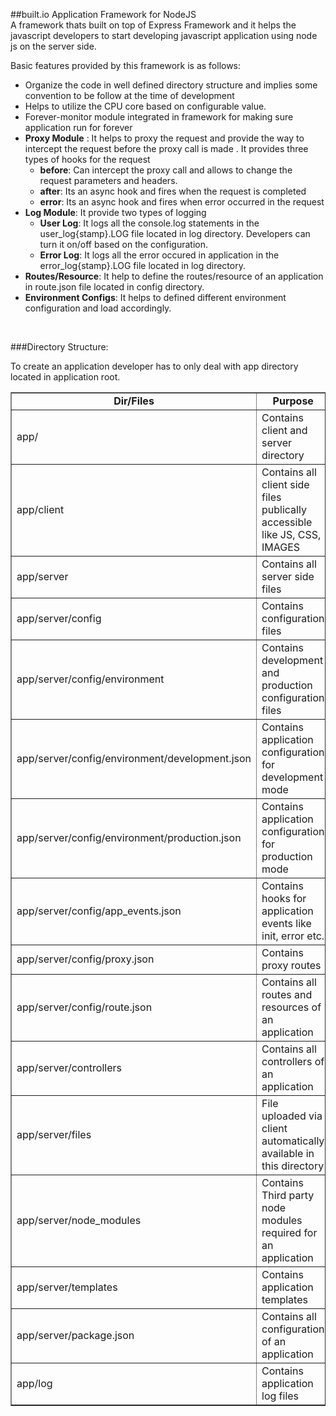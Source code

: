 ##built.io Application Framework for NodeJS
<br/>
A framework thats built on top of Express Framework  and it helps the javascript developers to start developing javascript application using node js on the server side.

Basic features provided by  this framework is as follows:

-    Organize the code in well defined directory structure and implies some convention to be follow at the time of development
-    Helps to utilize the CPU core based on configurable value.
-    Forever-monitor module integrated in framework for making sure application run for forever
-	**Proxy Module** : It helps to proxy the request and provide the way to intercept the request before the proxy call is made . It provides three types of hooks for the request
    -	**before**:  Can intercept the proxy call and allows to change the request parameters and headers.  
    -	**after**: Its an async hook and fires when the request is completed
    -	**error**: Its an async hook and fires when error occurred in the request
-	**Log Module**: It provide two types of logging
    -	**User Log**: It logs all the console.log  statements in the user_log{stamp}.LOG file located in log directory. Developers can turn it on/off based on the configuration.
    - **Error Log**: It logs all the error occured in application in the error_log{stamp}.LOG file located in log directory.
-	**Routes/Resource**: It help to define the routes/resource of an application in route.json file located in config directory.
-	**Environment Configs**:  It helps to defined different environment configuration and load accordingly.

<br/>

###Directory Structure:

To create an application developer has to only deal with app directory located in application root.

<table border="1">
 <tr>
  <td>
  <center><b>Dir/Files</b></center>
  </td>
  <td>
  <center><b>Purpose</b></center>
  </td>
 </tr>
 <tr>
  <td>
  app/
  </td>
  <td>
  Contains client and server directory
  </td>
 </tr>
 <tr>
  <td >
  app/client
  </td>
  <td>
  Contains all client side files
  publically accessible like JS, CSS, IMAGES 
  </td>
 </tr>
 <tr >
  <td >
  app/server
  </td>
  <td >
  Contains all server side files
  </td>
 </tr>
 <tr >
  <td >
 app/server/config
  </td>
  <td>
  Contains configuration files
  </td>
 </tr>
 <tr>
  <td>
 app/server/config/environment
  </td>
  <td>
 Contains development and production configuration files
  </td>
 </tr>
 <tr>
  <td>
 app/server/config/environment/development.json
  </td>
  <td>
  Contains application configuration for development mode
  </td>
 </tr>
 <tr>
  <td>
 app/server/config/environment/production.json
  </td>
  <td>
  Contains application configuration for production mode
  </td>
 </tr>
 <tr>
  <td>
  app/server/config/app_events.json
  </td>
  <td>
  Contains hooks for application events
  like init, error etc.
  </td>
 </tr>
 <tr>
  <td>
  app/server/config/proxy.json
  </td>
  <td>
  Contains proxy routes
  </td>
 </tr>
 <tr>
  <td>
  app/server/config/route.json
  </td>
  <td>
  Contains all routes and resources of an application
  </td>
 </tr>
 <tr>
  <td>
  app/server/controllers
  </td>
  <td >
  Contains all controllers of an application
  </td>
 </tr>
 <tr >
  <td>
  app/server/files
  </td>
  <td>
  File uploaded via client automatically available in this directory
  </td>
 </tr>
 <tr>
  <td >
  app/server/node_modules
  </td>
  <td>
  Contains Third party node modules required for an application
  </td>
 </tr>
 <tr>
  <td>
  app/server/templates
  </td>
  <td>
  Contains application templates
  </td>
 </tr>
 <tr>
  <td>
  app/server/package.json
  </td>
  <td>
  Contains all configuration of an application
  </td>
 </tr>
 <tr>
  <td>
  app/log
  </td>
  <td>
  Contains application log files
  </td>
 </tr>
</table>
